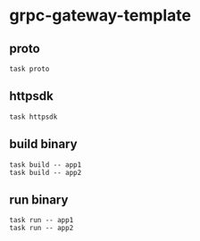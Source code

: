 # grpc-gateway-template

## proto

```shell
task proto
```

## httpsdk

```shell
task httpsdk
```

## build binary

```shell
task build -- app1
task build -- app2
```

## run binary

```shell
task run -- app1
task run -- app2
```